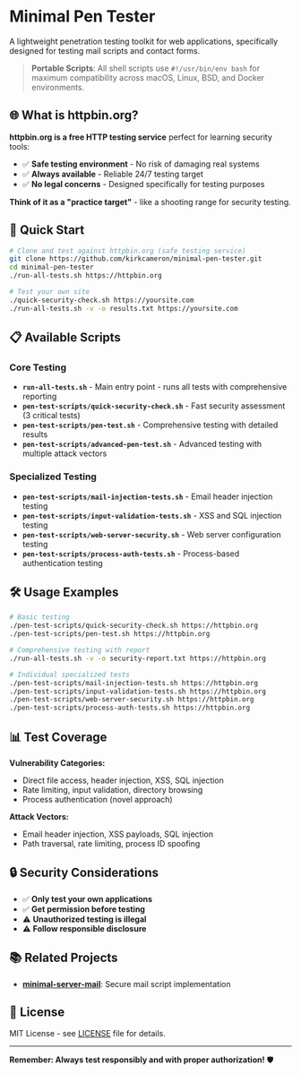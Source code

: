 # Minimal Pen Tester

A lightweight penetration testing toolkit for web applications, specifically designed for testing mail scripts and contact forms.

> **Portable Scripts**: All shell scripts use `#!/usr/bin/env bash` for maximum compatibility across macOS, Linux, BSD, and Docker environments.

## 🌐 What is httpbin.org?

**httpbin.org is a free HTTP testing service** perfect for learning security tools:

- ✅ **Safe testing environment** - No risk of damaging real systems
- ✅ **Always available** - Reliable 24/7 testing target
- ✅ **No legal concerns** - Designed specifically for testing purposes

**Think of it as a "practice target"** - like a shooting range for security testing.

## 🚀 Quick Start

```bash
# Clone and test against httpbin.org (safe testing service)
git clone https://github.com/kirkcameron/minimal-pen-tester.git
cd minimal-pen-tester
./run-all-tests.sh https://httpbin.org

# Test your own site
./quick-security-check.sh https://yoursite.com
./run-all-tests.sh -v -o results.txt https://yoursite.com
```

## 📋 Available Scripts

### Core Testing

- **`run-all-tests.sh`** - Main entry point - runs all tests with comprehensive reporting
- **`pen-test-scripts/quick-security-check.sh`** - Fast security assessment (3 critical tests)
- **`pen-test-scripts/pen-test.sh`** - Comprehensive testing with detailed results
- **`pen-test-scripts/advanced-pen-test.sh`** - Advanced testing with multiple attack vectors

### Specialized Testing

- **`pen-test-scripts/mail-injection-tests.sh`** - Email header injection testing
- **`pen-test-scripts/input-validation-tests.sh`** - XSS and SQL injection testing
- **`pen-test-scripts/web-server-security.sh`** - Web server configuration testing
- **`pen-test-scripts/process-auth-tests.sh`** - Process-based authentication testing

## 🛠️ Usage Examples

```bash
# Basic testing
./pen-test-scripts/quick-security-check.sh https://httpbin.org
./pen-test-scripts/pen-test.sh https://httpbin.org

# Comprehensive testing with report
./run-all-tests.sh -v -o security-report.txt https://httpbin.org

# Individual specialized tests
./pen-test-scripts/mail-injection-tests.sh https://httpbin.org
./pen-test-scripts/input-validation-tests.sh https://httpbin.org
./pen-test-scripts/web-server-security.sh https://httpbin.org
./pen-test-scripts/process-auth-tests.sh https://httpbin.org
```

## 📊 Test Coverage

**Vulnerability Categories:**

- Direct file access, header injection, XSS, SQL injection
- Rate limiting, input validation, directory browsing
- Process authentication (novel approach)

**Attack Vectors:**

- Email header injection, XSS payloads, SQL injection
- Path traversal, rate limiting, process ID spoofing

## 🔒 Security Considerations

- ✅ **Only test your own applications**
- ✅ **Get permission before testing**
- ⚠️ **Unauthorized testing is illegal**
- ⚠️ **Follow responsible disclosure**

## 📚 Related Projects

- **[minimal-server-mail](https://github.com/kirkcameron/minimal-server-mail)**: Secure mail script implementation

## 📄 License

MIT License - see [LICENSE](LICENSE) file for details.

---

**Remember: Always test responsibly and with proper authorization!** 🛡️

